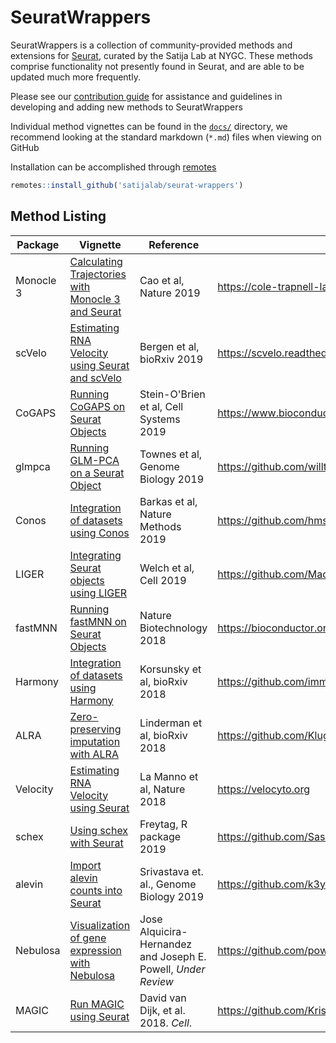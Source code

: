 # SeuratWrappers

SeuratWrappers is a collection of community-provided methods and extensions for [Seurat](https://satijalab.org/seurat/), curated by the Satija Lab at NYGC. These methods comprise functionality not presently found in Seurat, and are able to be updated much more frequently.

Please see our [contribution guide](https://github.com/satijalab/seurat.wrappers/wiki) for assistance and guidelines in developing and adding new methods to SeuratWrappers

Individual method vignettes can be found in the [`docs/`](https://github.com/satijalab/seurat.wrappers/tree/master/docs) directory, we recommend looking at the standard markdown (`*.md`) files when viewing on GitHub

Installation can be accomplished through [remotes](https://cran.r-project.org/package=remotes)

```R
remotes::install_github('satijalab/seurat-wrappers')
```

## Method Listing

| Package   | Vignette                                                                                                                                                        | Reference                                                     | Source                                                                |
|-----------|-----------------------------------------------------------------------------------------------------------------------------------------------------------------|---------------------------------------------------------------|-----------------------------------------------------------------------|
| Monocle 3 | [Calculating Trajectories with Monocle 3 and Seurat](http://htmlpreview.github.io/?https://github.com/satijalab/seurat-wrappers/blob/master/docs/monocle3.html) | Cao et al, Nature 2019                                        | <https://cole-trapnell-lab.github.io/monocle3>                        |
| scVelo    | [Estimating RNA Velocity using Seurat and scVelo](http://htmlpreview.github.io/?https://github.com/satijalab/seurat-wrappers/blob/master/docs/scvelo.html)      | Bergen et al, bioRxiv 2019                                    | <https://scvelo.readthedocs.io>                                       |
| CoGAPS    | [Running CoGAPS on Seurat Objects](http://htmlpreview.github.io/?https://github.com/satijalab/seurat-wrappers/blob/master/docs/cogaps.html)                     | Stein-O'Brien et al, Cell Systems 2019                        | <https://www.bioconductor.org/packages/release/bioc/html/CoGAPS.html> |
| glmpca    | [Running GLM-PCA on a Seurat Object](http://htmlpreview.github.io/?https://github.com/satijalab/seurat-wrappers/blob/master/docs/glmpca.html)                   | Townes et al, Genome Biology 2019                             | <https://github.com/willtownes/glmpca>                                |
| Conos     | [Integration of datasets using Conos](http://htmlpreview.github.io/?https://github.com/satijalab/seurat-wrappers/blob/master/docs/conos.html)                   | Barkas et al, Nature Methods 2019                             | <https://github.com/hms-dbmi/conos>                                   |
| LIGER     | [Integrating Seurat objects using LIGER](http://htmlpreview.github.io/?https://github.com/satijalab/seurat-wrappers/blob/master/docs/liger.html)                | Welch et al, Cell 2019                                        | <https://github.com/MacoskoLab/liger>                                 |
| fastMNN   | [Running fastMNN on Seurat Objects](http://htmlpreview.github.io/?https://github.com/satijalab/seurat-wrappers/blob/master/docs/fast_mnn.html)                  | Nature Biotechnology 2018                                     | <https://bioconductor.org/packages/release/bioc/html/batchelor.html>  |
| Harmony   | [Integration of datasets using Harmony](http://htmlpreview.github.io/?https://github.com/satijalab/seurat-wrappers/blob/master/docs/harmony.html)               | Korsunsky et al, bioRxiv 2018                                 | <https://github.com/immunogenomics/harmony>                           |
| ALRA      | [Zero-preserving imputation with ALRA](http://htmlpreview.github.io/?https://github.com/satijalab/seurat-wrappers/blob/master/docs/alra.html)                   | Linderman et al, bioRxiv 2018                                 | <https://github.com/KlugerLab/ALRA>                                   |
| Velocity  | [Estimating RNA Velocity using Seurat](http://htmlpreview.github.io/?https://github.com/satijalab/seurat-wrappers/blob/master/docs/velocity.html)               | La Manno et al, Nature 2018                                   | <https://velocyto.org>                                                |
| schex     | [Using schex with Seurat](http://htmlpreview.github.io/?https://github.com/satijalab/seurat-wrappers/blob/master/docs/schex.html)                               | Freytag, R package 2019                                       | <https://github.com/SaskiaFreytag/schex>                              |
| alevin    | [Import alevin counts into Seurat](http://htmlpreview.github.io/?https://github.com/satijalab/seurat-wrappers/blob/master/docs/alevin.html)                     | Srivastava et. al., Genome Biology 2019                       | <https://github.com/k3yavi/alevin-Rtools>                             |
| Nebulosa  | [Visualization of gene expression with Nebulosa](http://htmlpreview.github.io/?https://github.com/satijalab/seurat-wrappers/blob/master/docs/nebulosa.html)     | Jose Alquicira-Hernandez and Joseph E. Powell, *Under Review* | <https://github.com/powellgenomicslab/Nebulosa>                       |
| MAGIC     | [Run MAGIC using Seurat](http://htmlpreview.github.io/?https://github.com/satijalab/seurat-wrappers/blob/master/docs/magic.html)                                | David van Dijk, et al. 2018. *Cell*.                          | <https://github.com/KrishnaswamyLab/MAGIC>                            |
